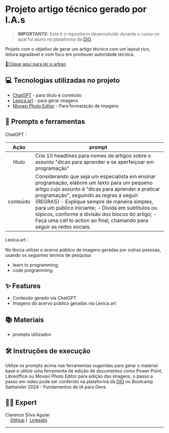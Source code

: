 # Projeto artigo técnico gerado por I.A.s


 > **IMPORTANTE:** Este é o repositório desenvolvido durante o curso no qual fui aluno na plataforma da [DIO](https://dio.me).

Projeto com o objetivo de gerar um artigo técnico com um layout rico, leitura agradável e com foco em promover autoridade técnica.

<a href="https://web.dio.me/articles/aprendendo-a-programar-passos-praticos-para-iniciantes?back=%2Farticles&page=1&order=oldest" title="View now"> 📕Clique aqui para ler o artigo</a>

## 💻 Tecnologias utilizadas no projeto

- [ChatGPT](https://chat.openai.com/) - para título e conteúdo
- [Lexica.art](https://lexica.art/) - para gerar imagens
- [Movavi Photo Editor](https://www.movavi.com/pt/photo-editor/) - Para formatação de imagens

## 📄 Prompts e ferramentas


ChatGPT：

|   Ação   | prompt                                                                                                                                                                                                                                                                         |
| :------: | ------------------------------------------------------------------------------------------------------------------------------------------------------------------------------------------------------------------------------------------------------------------------------ |
|  título  | Crie 10 headlines para nomes de artigos sobre o assunto "dicas para aprender e se aperfeiçoar em programação"                                                                                                                                                                                                    |
| conteúdo | Considerando que seja um especialista em ensinar programação, elabore um texto para um pequeno artigo cujo assunto é "dicas para aprender e praticar programação", seguindo as regras a seguir: {REGRAS} - Explique sempre de maneira simples, para um público iniciante; - Divida em subtítulos ou tópicos, conforme a divisão dos blocos do artigo; - Faça uma call to action ao final, chamando para seguir as redes sociais. |


Lexica.art：

No léxica utilizei o acervo público de imagens geradas por outras pessoas, usando os seguintes termos de pesquisa:

- learn to programming;
- code programming.



## ✨ Features

- Conteúdo gerado via ChatGPT
- Imagens do acervo público geradas via Lexica.art

## 📚 Materiais

- prompts utilizados

## 🛠️ Instruções de execução

Utilize os prompts acima nas ferramentas sugeridas para gerar o material base e utilize uma ferramenta de edição de documentos como Power Point, Libreoffice ou Movavi Photo Editor para edição das imagens, o passo a passo em vídeo pode ser conferido na plataforma da [DIO](https://dio.me) no Bootcamp Santander 2024 - Fundamentos de IA para Devs.

## 👨‍💻 Expert

<p>
    <p>Clarence Silva Aguiar<br>
    &nbsp&nbsp&nbsp
    <a href="https://github.com/clarenceaguiar">
    GitHub</a>&nbsp;|&nbsp;
    <a href="https://linkedin.com/in/clarence-aguiar">LinkedIn</a>
    </p>
</p>


---

